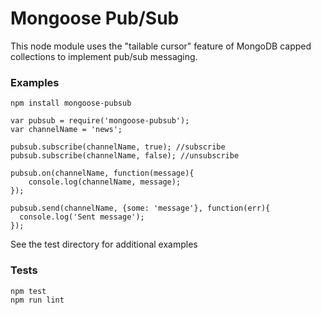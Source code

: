 # Mongoose Pub/Sub

This node module uses the "tailable cursor" feature of MongoDB capped collections to implement pub/sub messaging.



### Examples

```
npm install mongoose-pubsub

var pubsub = require('mongoose-pubsub');
var channelName = 'news';

pubsub.subscribe(channelName, true); //subscribe
pubsub.subscribe(channelName, false); //unsubscribe

pubsub.on(channelName, function(message){
	console.log(channelName, message);
});

pubsub.send(channelName, {some: 'message'}, function(err){
  console.log('Sent message');
});
```

See the test directory for additional examples

### Tests

```
npm test
npm run lint
```